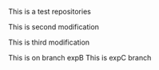 This is a test repositories

This is second modification

This is third modification

This is on branch expB
This is expC branch
